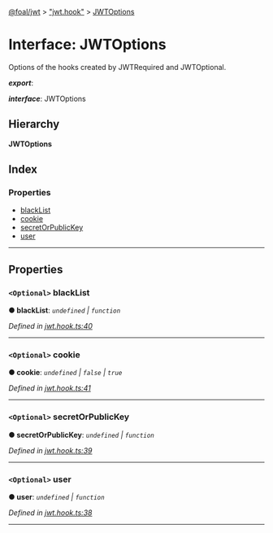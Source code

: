 [@foal/jwt](../README.md) > ["jwt.hook"](../modules/_jwt_hook_.md) > [JWTOptions](../interfaces/_jwt_hook_.jwtoptions.md)

# Interface: JWTOptions

Options of the hooks created by JWTRequired and JWTOptional.

*__export__*: 

*__interface__*: JWTOptions

## Hierarchy

**JWTOptions**

## Index

### Properties

* [blackList](_jwt_hook_.jwtoptions.md#blacklist)
* [cookie](_jwt_hook_.jwtoptions.md#cookie)
* [secretOrPublicKey](_jwt_hook_.jwtoptions.md#secretorpublickey)
* [user](_jwt_hook_.jwtoptions.md#user)

---

## Properties

<a id="blacklist"></a>

### `<Optional>` blackList

**● blackList**: *`undefined` \| `function`*

*Defined in [jwt.hook.ts:40](https://github.com/FoalTS/foal/blob/cf326d07/packages/jwt/src/jwt.hook.ts#L40)*

___
<a id="cookie"></a>

### `<Optional>` cookie

**● cookie**: *`undefined` \| `false` \| `true`*

*Defined in [jwt.hook.ts:41](https://github.com/FoalTS/foal/blob/cf326d07/packages/jwt/src/jwt.hook.ts#L41)*

___
<a id="secretorpublickey"></a>

### `<Optional>` secretOrPublicKey

**● secretOrPublicKey**: *`undefined` \| `function`*

*Defined in [jwt.hook.ts:39](https://github.com/FoalTS/foal/blob/cf326d07/packages/jwt/src/jwt.hook.ts#L39)*

___
<a id="user"></a>

### `<Optional>` user

**● user**: *`undefined` \| `function`*

*Defined in [jwt.hook.ts:38](https://github.com/FoalTS/foal/blob/cf326d07/packages/jwt/src/jwt.hook.ts#L38)*

___

